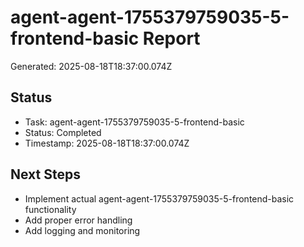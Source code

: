 # agent-agent-1755379759035-5-frontend-basic Report

Generated: 2025-08-18T18:37:00.074Z

## Status
- Task: agent-agent-1755379759035-5-frontend-basic
- Status: Completed
- Timestamp: 2025-08-18T18:37:00.074Z

## Next Steps
- Implement actual agent-agent-1755379759035-5-frontend-basic functionality
- Add proper error handling
- Add logging and monitoring
